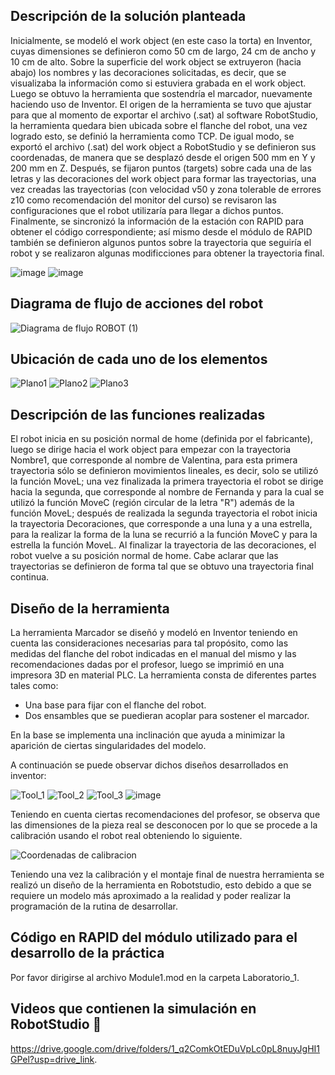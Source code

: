 ## Descripción de la solución planteada

Inicialmente, se modeló el work object (en este caso la torta) en Inventor, cuyas dimensiones se definieron como 50 cm de largo, 24 cm de ancho y 10 cm de alto. Sobre la superficie del work object se extruyeron (hacia abajo) los nombres y las decoraciones solicitadas, es decir, que se visualizaba la información como si estuviera grabada en el work object. Luego se obtuvo la herramienta que sostendría el marcador, nuevamente haciendo uso de Inventor. El origen de la herramienta se tuvo que ajustar para que al momento de exportar el archivo (.sat) al software RobotStudio, la herramienta quedara bien ubicada sobre el flanche del robot, una vez logrado esto, se definió la herramienta como TCP. De igual modo, se exportó el archivo (.sat) del work object a RobotStudio y se definieron sus coordenadas, de manera que se desplazó desde el origen 500 mm en Y y 200 mm en Z. Después, se fijaron puntos (targets) sobre cada una de las letras y las decoraciones del work object para formar las trayectorias, una vez creadas las trayectorias (con velocidad v50 y zona tolerable de errores z10 como recomendación del monitor del curso) se revisaron las configuraciones que el robot utilizaría para llegar a dichos puntos. Finalmente, se sincronizó la información de la estación con RAPID para obtener el código correspondiente; así mismo desde el módulo de RAPID también se definieron algunos puntos sobre la trayectoria que seguiría el robot y se realizaron algunas modificciones para obtener la trayectoria final.

![image](https://github.com/SaraC27/Laboratorios_Robotica/assets/80609467/fb979199-7358-453f-a786-6196f4193486)
![image](https://github.com/SaraC27/Laboratorios_Robotica/assets/80609467/f10a8b26-a488-42a1-b13e-acead0ced0d0)


## Diagrama de flujo de acciones del robot

![Diagrama de flujo ROBOT (1)](https://github.com/SaraC27/Laboratorios_Robotica/assets/49196938/b4b3f166-37b7-4e91-9eb6-ed34681a1e8d)


## Ubicación de cada uno de los elementos

![Plano1](https://github.com/SaraC27/Laboratorios_Robotica/assets/80609467/6bc20c1e-7503-4493-bd36-39dd70de34a8)
![Plano2](https://github.com/SaraC27/Laboratorios_Robotica/assets/80609467/80606b53-6c43-47d9-911d-2ff8c9f29796)
![Plano3](https://github.com/SaraC27/Laboratorios_Robotica/assets/80609467/13ef1f50-4040-410f-b6df-645baea4226f)


## Descripción de las funciones realizadas

El robot inicia en su posición normal de home (definida por el fabricante), luego se dirige hacia el work object para empezar con la trayectoria Nombre1, que corresponde al nombre de Valentina, para esta primera trayectoria sólo se definieron movimientos lineales, es decir, solo se utilizó la función MoveL; una vez finalizada la primera trayectoria el robot se dirige hacia la segunda, que corresponde al nombre de Fernanda y para la cual se utilizó la función MoveC (región circular de la letra "R") además de la función MoveL; después de realizada la segunda trayectoria el robot inicia la trayectoria Decoraciones, que corresponde a una luna y a una estrella, para la realizar la forma de la luna se recurrió a la función MoveC y para la estrella la función MoveL. Al finalizar la trayectoria de las decoraciones, el robot vuelve a su posición normal de home. Cabe aclarar que las trayectorias se definieron de forma tal que se obtuvo una trayectoria final continua.


## Diseño de la herramienta

La herramienta Marcador se diseñó y modeló en Inventor teniendo en cuenta las consideraciones necesarias para tal propósito, como las medidas del flanche del robot indicadas en el manual del mismo y las recomendaciones dadas por el profesor, luego se imprimió en una impresora 3D en material PLC. La herramienta consta de diferentes partes tales como: 
- Una base para fijar con el flanche del robot.
- Dos ensambles que se puedieran acoplar para sostener el marcador.

En la base se implementa una inclinación que ayuda a minimizar la aparición de ciertas singularidades del modelo.

A continuación se puede observar dichos diseños desarrollados en inventor:

![Tool_1](https://github.com/SaraC27/Laboratorios_Robotica/assets/49196938/d8682088-e886-4fc3-985f-f57ba3b430ec)
![Tool_2](https://github.com/SaraC27/Laboratorios_Robotica/assets/49196938/a34c9b3b-61c5-42dd-b5cb-f1b79e078803)
![Tool_3](https://github.com/SaraC27/Laboratorios_Robotica/assets/49196938/10028122-7fc2-4645-98de-cee11080837f)
![image](https://github.com/SaraC27/Laboratorios_Robotica/assets/80609467/a5f6b01f-b27d-46e9-b1b4-ae53091757f0)

Teniendo en cuenta ciertas recomendaciones del profesor, se observa que las dimensiones de la pieza real se desconocen por lo que se procede a la calibración usando el robot real obteniendo lo siguiente.

![Coordenadas de calibracion](https://github.com/SaraC27/Laboratorios_Robotica/assets/49196938/3d051c57-bb80-45f3-b590-ce7d17ed9c08)

Teniendo una vez la calibración y el montaje final de nuestra herramienta se realizó un diseño de la herramienta en Robotstudio, esto debido a que se requiere un modelo más aproximado a la realidad y poder realizar la programación de la rutina de desarrollar.


## Código en RAPID del módulo utilizado para el desarrollo de la práctica

Por favor dirigirse al archivo Module1.mod en la carpeta Laboratorio_1.


## Videos que contienen la simulación en RobotStudio :movie_camera:

https://drive.google.com/drive/folders/1_q2ComkOtEDuVpLc0pL8nuyJgHI1GPel?usp=drive_link.
